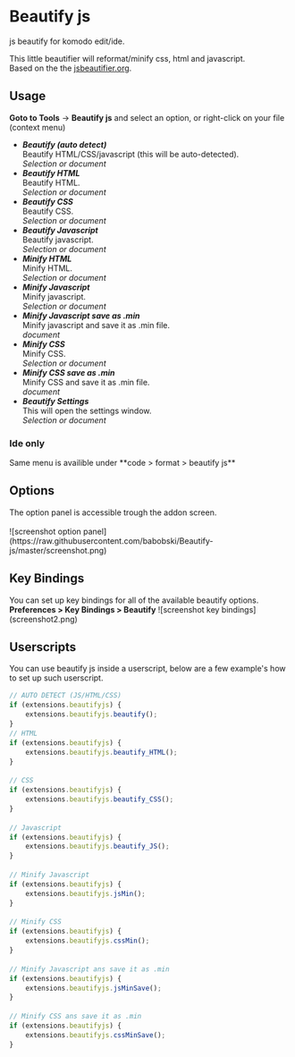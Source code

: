 # Beautify js
js beautify for komodo edit/ide.

This little beautifier will reformat/minify css, html and javascript.  
Based on the the <a href="http://jsbeautifier.org/" target="_blank">jsbeautifier.org</a>.

<h2>Usage</h2>
<p><b>Goto to Tools</b> -&gt; <b>Beautify js</b> and select an option, or right-click on your file (context menu)</p>
<ul>
<li><strong><em>Beautify (auto detect)</em></strong><br>
Beautify HTML/CSS/javascript (this will be auto-detected).<br>  
<em>Selection or document</em>
</li>
<li><strong><em>Beautify HTML</em></strong><br>
Beautify HTML.<br>
<em>Selection or document</em>
</li>
<li><strong><em>Beautify CSS</em></strong><br>
Beautify CSS.<br>
<em>Selection or document</em>
</li>
<li><strong><em>Beautify Javascript</em></strong><br>
Beautify javascript.<br>
<em>Selection or document</em>
</li>
<li><strong><em>Minify HTML</em></strong><br>
Minify HTML.<br>
<em>Selection or document</em>
</li>
<li><strong><em>Minify Javascript</em></strong><br>
Minify javascript.<br>
<em>Selection or document</em>
</li>
<li><strong><em>Minify Javascript save as .min</em></strong><br>
Minify javascript and save it as .min file.<br>
<em>document</em>
</li>
<li><strong><em>Minify CSS</em></strong><br>
Minify CSS.<br>
<em>Selection or document</em>
</li>
<li><strong><em>Minify CSS save as .min</em></strong><br>
Minify CSS and save it as .min file.<br>
<em>document</em>
</li>
<li><strong><em>Beautify Settings</em></strong><br>
This will open the settings window.<br>
<em>Selection or document</em>
</li>
</ul>

<h3>Ide only</h3>
Same menu is availible under **code > format > beautify js**

<h2>Options</h2>
The option panel is accessible trough the addon screen.<br><br>
![screenshot option panel](https://raw.githubusercontent.com/babobski/Beautify-js/master/screenshot.png)

<h2>Key Bindings</h2>
You can set up key bindings for all of the available beautify options.  
<b>Preferences > Key Bindings > Beautify</b>
![screenshot key bindings](screenshot2.png)

<h2>Userscripts</h2>
You can use beautify js inside a userscript, below are a few example's how to set up such userscript.

```javascript
// AUTO DETECT (JS/HTML/CSS)
if (extensions.beautifyjs) {
    extensions.beautifyjs.beautify();
}
// HTML
if (extensions.beautifyjs) {
    extensions.beautifyjs.beautify_HTML();
}

// CSS
if (extensions.beautifyjs) {
    extensions.beautifyjs.beautify_CSS();
}

// Javascript
if (extensions.beautifyjs) {
    extensions.beautifyjs.beautify_JS();
}

// Minify Javascript
if (extensions.beautifyjs) {
    extensions.beautifyjs.jsMin();
}

// Minify CSS
if (extensions.beautifyjs) {
    extensions.beautifyjs.cssMin();
}

// Minify Javascript ans save it as .min
if (extensions.beautifyjs) {
    extensions.beautifyjs.jsMinSave();
}

// Minify CSS ans save it as .min
if (extensions.beautifyjs) {
    extensions.beautifyjs.cssMinSave();
}

```

